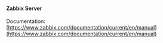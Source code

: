 #### Zabbix Server

Documentation: [https://www.zabbix.com/documentation/current/en/manual](https://www.zabbix.com/documentation/current/en/manual)